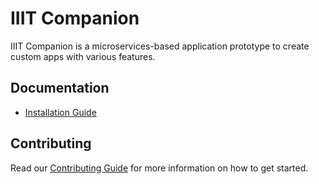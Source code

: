 # IIIT Companion

IIIT Companion is a microservices-based application prototype to create custom apps with various features.

## Documentation

- [Installation Guide](docs/INSTALLATION.md)

## Contributing

Read our [Contributing Guide](docs/CONTRIBUTING.md) for more information on how to get started.
